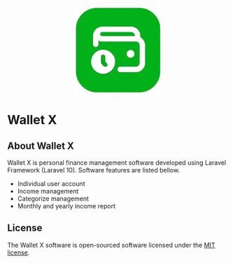 <p align="center"><a href="#" target="_blank"><img src="public/assets/img/logo.png" height="200" alt="Walletx Logo"></a></p>

# Wallet X

## About Wallet X

Wallet X is personal finance management software developed using Laravel Framework (Laravel 10). Software features are listed bellow.

- Individual user account
- Income management 
- Categorize management
- Monthly and yearly income report

## License

The Wallet X software is open-sourced software licensed under the [MIT license](https://opensource.org/licenses/MIT).
